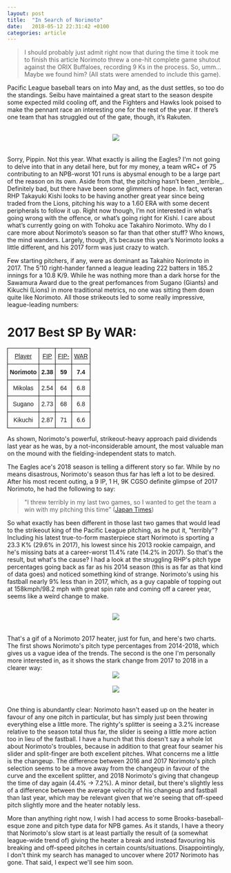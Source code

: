 ```yaml
---
layout: post
title:  "In Search of Norimoto"
date:   2018-05-12 22:31:42 +0100
categories: article
---
```


>I should probably just admit right now that during the time it took me to finish this article Norimoto threw a one-hit complete game shutout against the ORIX Buffaloes, recording 9 Ks in the process. So, umm… Maybe we found him? (All stats were amended to include this game).

Pacific League baseball tears on into May and, as the dust settles, so too do the standings. Seibu have maintained a great start to the season despite some expected mild cooling off, and the Fighters and Hawks look poised to make the pennant race an interesting one for the rest of the year. If there’s one team that has struggled out of the gate, though, it’s Rakuten.
<br><br/>
<div style="text-align:center"><img src ="https://i.imgur.com/QQ1LWy1.gif" /></div>  
<br><br/>
Sorry, Pippin. Not this year.    
What exactly is ailing the Eagles? I'm not going to delve into that in any detail here, but for my money, a team wRC+ of 75 contributing to an NPB-worst 101 runs is abysmal enough to be a large part of the reason on its own. Aside from that, the pitching hasn’t been _terrible_. Definitely bad, but there have been some glimmers of hope. In fact, veteran RHP Takayuki Kishi looks to be having another great year since being traded from the Lions, pitching his way to a 1.60 ERA with some decent peripherals to follow it up. Right now though, I’m not interested in what’s going wrong with the offence, or what’s going right for Kishi. I care about what’s currently going on with Tohoku ace Takahiro Norimoto. Why do I care more about Norimoto’s season so far than that other stuff? Who knows, the mind wanders. Largely, though, it’s because this year’s Norimoto looks a little different, and his 2017 form was just crazy to watch.  

Few starting pitchers, if any, were as dominant as Takahiro Norimoto in 2017. The 5’10 right-hander fanned a league leading 222 batters in 185.2 innings for a 10.8 K/9. While he was nothing more than a dark horse for the Sawamura Award due to the great perfomances from Sugano (Giants) and Kikuchi (Lions) in more traditional metrics, no one was sitting them down quite like Norimoto. All those strikeouts led to some really impressive, league-leading numbers:  
# 2017 Best SP By WAR:

<style type="text/css">
.tg  {border-collapse:collapse;border-spacing:0;}
.tg td{font-family:Arial, sans-serif;font-size:14px;padding:10px 5px;border-style:solid;border-width:1px;overflow:hidden;word-break:normal;border-color:black;}
.tg th{font-family:Arial, sans-serif;font-size:14px;font-weight:normal;padding:10px 5px;border-style:solid;border-width:1px;overflow:hidden;word-break:normal;border-color:black;}
.tg .tg-baqh{text-align:center;vertical-align:top}
.tg .tg-if35{text-decoration:underline;text-align:center;vertical-align:top}
.tg .tg-amwm{font-weight:bold;text-align:center;vertical-align:top}
</style>
<table class="tg">
  <tr>
    <th class="tg-if35">Player</th>
    <th class="tg-if35">FIP</th>
    <th class="tg-if35">FIP-</th>
    <th class="tg-if35">WAR</th>
  </tr>
  <tr>
    <td class="tg-amwm">Norimoto</td>
    <td class="tg-amwm">2.38</td>
    <td class="tg-amwm">59</td>
    <td class="tg-amwm">7.4</td>
  </tr>
  <tr>
    <td class="tg-baqh">Mikolas</td>
    <td class="tg-baqh">2.54</td>
    <td class="tg-baqh">64</td>
    <td class="tg-baqh">6.8</td>
  </tr>
  <tr>
    <td class="tg-baqh">Sugano</td>
    <td class="tg-baqh">2.73</td>
    <td class="tg-baqh">68</td>
    <td class="tg-baqh">6.8</td>
  </tr>
  <tr>
    <td class="tg-baqh">Kikuchi</td>
    <td class="tg-baqh">2.87</td>
    <td class="tg-baqh">71</td>
    <td class="tg-baqh">6.6</td>
  </tr>
</table>

As shown, Norimoto's powerful, strikeout-heavy approach paid dividends last year as he was, by a not-inconsiderable amount, the most valuable man on the mound with the fielding-independent stats to match.  

The Eagles ace's 2018 season is telling a different story so far. While by no means disastrous, Norimoto's season thus far has left a lot to be desired. After his most recent outing, a 9 IP, 1 H, 9K CGSO definite glimpse of 2017 Norimoto, he had the following to say:
>"I threw terribly in my last two games, so I wanted to get the team a win with my pitching this time” ([Japan Times](https://www.japantimes.co.jp/sports/2018/05/12/baseball/japanese-baseball/eagles-ace-takahiro-norimoto-hurls-one-hit-shutout/))  

So what exactly has been different in those last two games that would lead to the strikeout king of the Pacific League pitching, as he put it, "terribly"? Including his latest true-to-form masterpiece start Norimoto is sporting a 23.3 K% (29.6% in 2017), his lowest since his 2013 rookie campaign, and he's missing bats at a career-worst 11.4% rate (14.2% in 2017). So that's the result, but what's the cause? I had a look at the struggling RHP's pitch type percentages going back as far as his 2014 season (this is as far as that kind of data goes) and noticed something kind of strange. Norimoto's using his fastball nearly 9% less than in 2017, which, as a guy capable of topping out at 158kmph/98.2 mph with great spin rate and coming off a career year, seems like a weird change to make.
<br><br/>
<div style="text-align: center"><img src="https://media.giphy.com/media/l4pT4SIV3Fxr5xTXO/giphy.gif"/></div>
<br><br/>
That's a gif of a Norimoto 2017 heater, just for fun, and here's two charts. The first shows Norimoto's pitch type percentages from 2014-2018, which gives us a vague idea of the trends. The second is the one I'm personally more interested in, as it shows the stark change from 2017 to 2018 in a clearer way:
<br>
<div style="text-align: center"><img src="https://i.imgur.com/naIlTMb.png"/></div>
<br>
<div style="text-align: center"><img src="https://i.imgur.com/HXeyJ0O.png"/></div>
<br>

One thing is abundantly clear: Norimoto hasn't eased up on the heater in favour of any one pitch in particular, but has simply just been throwing everything else a little more. The righty's splitter is seeing a 3.2% increase relative to the season total thus far, the slider is seeing a little more action too in lieu of the fastball. I have a hunch that this doesn't say a whole lot about Norimoto's troubles, because in addition to that great four seamer his slider and split-finger are both excellent pitches. What concerns me a little is the changeup. The difference between 2016 and 2017 Norimoto's pitch selection seems to be a move away from the changeup in favour of the curve and the excellent splitter, and 2018 Norimoto's giving that changeup the time of day again (4.4% -> 7.2%). A minor detail, but there's slightly less of a difference between the average velocity of his changeup and fastball than last year, which may be
relevant given that we're seeing that off-speed pitch slightly more and the heater notably less.  

More than anything right now, I wish I had access to some Brooks-baseball-esque zone and pitch type data for NPB games. As it stands, I have a theory that Norimoto's slow start is at least partially the result of (a somewhat league-wide trend of) giving the heater a break and instead favouring his breaking and off-speed pitches in certain counts/situations. Disappointingly, I don't think my search has managed to uncover where 2017 Norimoto has gone. That said, I expect we'll see him soon.
